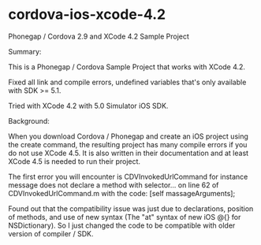 cordova-ios-xcode-4.2
=====================

Phonegap / Cordova 2.9 and XCode 4.2 Sample Project

Summary:

This is a Phonegap / Cordova Sample Project that works with XCode 4.2.

Fixed all link and compile errors, undefined variables that's only available with SDK >= 5.1.

Tried with XCode 4.2 with 5.0 Simulator iOS SDK.


Background:

When you download Cordova / Phonegap and create an iOS project using the create command, the resulting project has many compile errors if you do not use XCode 4.5. It is also written in their documentation and at least XCode 4.5 is needed to run their project. 

The first error you will encounter is CDVInvokedUrlCommand for instance message does not declare a method with selector... on line 62 of CDVInvokedUrlCommand.m with the code: [self massageArguments];


Found out that the compatibility issue was just due to declarations, position of methods, and use of new syntax (The "at" syntax of new iOS @{} for NSDictionary). So I just changed the code to be compatible with older version of compiler / SDK.